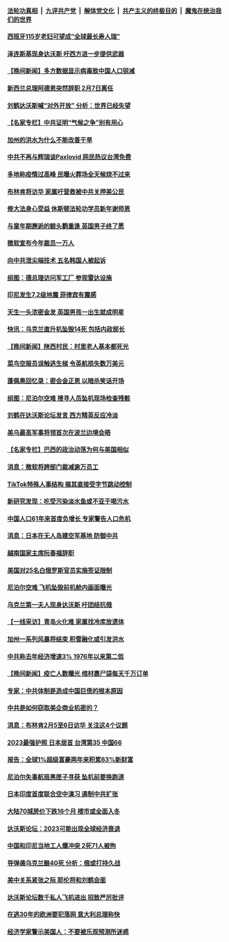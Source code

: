 ####  [法轮功真相](../../../../basic/blob/master/README.md?t=01200012) &nbsp;|&nbsp; [九评共产党](../../../../9ping.md/blob/master/README.md?t=01200012) &nbsp;|&nbsp; [解体党文化](../../../../jtdwh.md/blob/master/README.md?t=01200012)  &nbsp;|&nbsp; [共产主义的终极目的](../../../../gczydzjmd.md/blob/master/README.md?t=01200012) &nbsp;|&nbsp; [魔鬼在统治我们的世界](../../../../mgztzwmdsj.md/blob/master/README.md?t=01200012) 

#### [西班牙115岁老妇可望成“全球最长寿人瑞”](../pages/nsc418/n13910710.md?t=01200012) 

#### [泽连斯基现身达沃斯 吁西方进一步提供武器](../pages/nsc418/n13910968.md?t=01200012) 


#### [【晚间新闻】多方数据显示病毒致中国人口锐减](../pages/nsc418/n13910918.md?t=01200012) 

#### [新西兰总理阿德恩突然辞职 2月7日离任](../pages/nsc418/n13910435.md?t=01200012) 

#### [刘鹤达沃斯喊“对外开放” 分析：世界已经失望](../pages/nsc418/n13910246.md?t=01200012) 

#### [【名家专栏】中共证明“气候之争”别有用心](../pages/nsc418/n13908425.md?t=01200012) 

#### [加州的洪水为什么不能改善干旱](../pages/nsc418/n13910231.md?t=01200012) 

#### [中共不再与辉瑞谈Paxlovid 网民热议台湾免费](../pages/nsc418/n13910284.md?t=01200012) 

#### [多地称疫情过高峰 民曝火葬场全天候烧不过来](../pages/nsc418/n13910059.md?t=01200012) 

#### [布林肯将访华 家属吁营救被中共关押美公民](../pages/nsc418/n13910252.md?t=01200012) 

#### [修大法身心受益 休斯顿法轮功学员新年谢师恩](../pages/nsc418/n13910256.md?t=01200012) 

#### [与童年期邂逅的鲸头鹳重逢 英国男子终了愿](../pages/nsc418/n13909906.md?t=01200012) 

#### [微软宣布今年裁员一万人](../pages/nsc418/n13910218.md?t=01200012) 

#### [向中共泄尖端技术 五名韩国人被起诉](../pages/nsc418/n13910113.md?t=01200012) 

#### [组图：德总理访问军工厂 参观雷达设施](../pages/nsc418/n13909933.md?t=01200012) 

#### [印尼发生7.2级地震 菲律宾有震感](../pages/nsc418/n13910124.md?t=01200012) 

#### [天生一头浓密金发 英国男孩一出生就成明星](../pages/nsc418/n13908972.md?t=01200012) 

#### [快讯：乌克兰直升机坠毁14死 包括内政部长](../pages/nsc418/n13910047.md?t=01200012) 

#### [【晚间新闻】陕西村民：村里老人基本都死光](../pages/nsc418/n13909385.md?t=01200012) 


#### [菜鸟空服员误触逃生梯 令英航损失数万美元](../pages/nsc418/n13909698.md?t=01200012) 

#### [蓬佩奥回忆录：密会金正恩 以暗杀笑话开场](../pages/nsc418/n13909550.md?t=01200012) 

#### [组图：尼泊尔空难 搜寻人员坠机现场检查残骸](../pages/nsc418/n13909052.md?t=01200012) 

#### [刘鹤在达沃斯论坛发言 西方精英反应冷淡](../pages/nsc418/n13909504.md?t=01200012) 

#### [美乌最高军事将领首次在波兰边境会晤](../pages/nsc418/n13909549.md?t=01200012) 

#### [【名家专栏】巴西的政治动荡为何与美国相似](../pages/nsc418/n13907665.md?t=01200012) 

#### [消息：微软将跨部门裁减逾万员工](../pages/nsc418/n13909515.md?t=01200012) 

#### [TikTok特殊人事结构 揭其直接受字节跳动控制](../pages/nsc418/n13909460.md?t=01200012) 

#### [新研究发现：吃受污染淡水鱼或不亚于喝污水](../pages/nsc418/n13909472.md?t=01200012) 

#### [中国人口61年来首度负增长 专家警告人口危机](../pages/nsc418/n13909055.md?t=01200012) 

#### [消息：日本在无人岛建空军基地 防御中共](../pages/nsc418/n13909389.md?t=01200012) 

#### [越南国家主席阮春福辞职](../pages/nsc418/n13909448.md?t=01200012) 

#### [美国对25名白俄罗斯官员实施签证限制](../pages/nsc418/n13909449.md?t=01200012) 

#### [尼泊尔空难 飞机坠毁前机舱内画面曝光](../pages/nsc418/n13909404.md?t=01200012) 

#### [乌克兰第一夫人现身达沃斯 吁团结抗俄](../pages/nsc418/n13909325.md?t=01200012) 

#### [【一线采访】青岛火化难 家属找冷库放遗体](../pages/nsc418/n13908485.md?t=01200012) 

#### [加州一系列风暴将结束 积雪融化或引发洪水](../pages/nsc418/n13909025.md?t=01200012) 

#### [中共称去年经济增速3% 1976年以来第二低](../pages/nsc418/n13909053.md?t=01200012) 



#### [【晚间新闻】疫亡人数曝光 棺材裹尸袋每天千万订单](../pages/nsc418/n13908645.md?t=01200012) 

#### [专家：中共体制是造成中国巨债的根本原因](../pages/nsc418/n13908994.md?t=01200012) 

#### [中共是如何窃取美企商业机密的？](../pages/nsc418/n13908903.md?t=01200012) 

#### [消息：布林肯2月5至6日访华 关注这4个议题](../pages/nsc418/n13908748.md?t=01200012) 

#### [2023最强护照 日本居首 台湾第35 中国66](../pages/nsc418/n13908774.md?t=01200012) 

#### [报告：全球1%超级富豪两年来积累63%新财富](../pages/nsc418/n13908741.md?t=01200012) 

#### [尼泊尔失事航班黑匣子寻获 坠机前要换跑道](../pages/nsc418/n13908642.md?t=01200012) 

#### [日本印度首度联合空中演习 遏制中共扩张](../pages/nsc418/n13908611.md?t=01200012) 

#### [大陆70城房价下跌16个月 楼市或全面入冬](../pages/nsc418/n13908344.md?t=01200012) 

#### [达沃斯论坛：2023可能出现全球经济衰退](../pages/nsc418/n13908570.md?t=01200012) 

#### [中国和印尼当地工人爆冲突 2死71人被拘](../pages/nsc418/n13908610.md?t=01200012) 

#### [导弹袭乌克兰酿40死 分析：俄或打持久战](../pages/nsc418/n13908514.md?t=01200012) 

#### [美中关系紧张之际 耶伦将和刘鹤会面](../pages/nsc418/n13908554.md?t=01200012) 

#### [达沃斯论坛数千私人飞机进出 招致严厉批评](../pages/nsc418/n13907788.md?t=01200012) 

#### [在逃30年的欧洲要犯落网 意大利总理称快](../pages/nsc418/n13908388.md?t=01200012) 




#### [经济学家警示美国人：不要被乐观预测所迷惑](../pages/nsc418/n13908289.md?t=01200012) 

